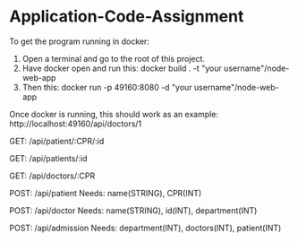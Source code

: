 # Application-Code-Assignment

To get the program running in docker:

1. Open a terminal and go to the root of this project.
2. Have docker open and run this: docker build . -t "your username"/node-web-app
3. Then this: docker run -p 49160:8080 -d "your username"/node-web-app

Once docker is running, this should work as an example:
http://localhost:49160/api/doctors/1

GET: /api/patient/:CPR/:id

GET: /api/patients/:id

GET: /api/doctors/:CPR


POST: /api/patient
Needs: name(STRING), CPR(INT)

POST: /api/doctor
Needs: name(STRING), id(INT), department(INT)

POST: /api/admission
Needs: department(INT), doctors(INT), patient(INT)
